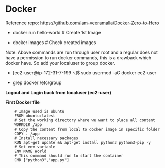 # Docker

Reference repo: https://github.com/iam-veeramalla/Docker-Zero-to-Hero

* docker run hello-world      # Create 1st Image

* docker images               # Check created images

Note: Above commands are run through user root and a regular does not have a permission to run docker commands, this is a drawback which docker have. So add your localuser to group docker.

* [ec2-user@ip-172-31-7-199 ~]$ sudo usermod -aG docker ec2-user

* grep docker /etc/group

**Logout and Login back from localuser (ec2-user)**

**First Docker file**

        # Image used is ubuntu
        FROM ubuntu:latest
        # Set the working directory where we want to place all content
        WORKDIR /app
        # Copy the content from local to docker image in specific folder
        COPY . /app
        # Install necessary packages
        RUN apt-get update && apt-get install python3 python3-pip -y
        # Set env variable
        ENV NAME World
        # This command should run to start the container
        CMD ["python3","app.py"]





